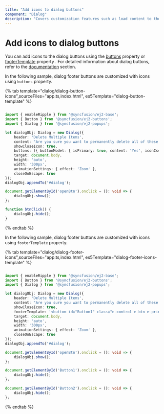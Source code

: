 ```yaml
---
title: "Add icons to dialog buttons"
component: "Dialog"
description: "Covers customization features such as load content to the dialog from external sources, built-in alert, and confirmation model dialog."
---
```


# Add icons to dialog buttons

You can add icons to the dialog buttons using the [buttons](../../api/dialog/#buttons) property or [footerTemplate](../../api/dialog/#footertemplate) property . For detailed information about dialog buttons, refer to the [documentation](../../api/dialog/#buttons)&nbsp;section.

In the following sample, dialog footer buttons are customized with icons using `buttons` property.

{% tab template="dialog/dialog-button-icons",sourceFiles="app.ts,index.html", es5Template="dialog-button-template" %}

```typescript

import { enableRipple } from '@syncfusion/ej2-base';
import { Button } from '@syncfusion/ej2-buttons';
import { Dialog } from '@syncfusion/ej2-popups';

let dialogObj: Dialog = new Dialog({
    header: 'Delete Multiple Items',
    content: "Are you sure you want to permanently delete all of these items?",
    showCloseIcon: true,
    buttons: [{ buttonModel: { isPrimary: true, content: 'Yes', iconCss: 'e-icons e-ok-icon' }, click: btnClick }, { buttonModel: { content: 'No', iconCss: 'e-icons e-close-icon' }, click: btnClick }],
    target: document.body,
    height: 'auto',
    width: '300px',
    animationSettings: { effect: 'Zoom' },
    closeOnEscape: true
});
dialogObj.appendTo('#dialog');

document.getElementById('openBtn').onclick = (): void => {
    dialogObj.show();
};

function btnClick() {
    dialogObj.hide();
}

```

{% endtab %}

In the following sample, dialog footer buttons are customized with icons using `footerTemplate` property.

{% tab template="dialog/dialog-footer-icons",sourceFiles="app.ts,index.html", es5Template="dialog-footer-icons-template" %}

```typescript

import { enableRipple } from '@syncfusion/ej2-base';
import { Button } from '@syncfusion/ej2-buttons';
import { Dialog } from '@syncfusion/ej2-popups';

let dialogObj: Dialog = new Dialog({
    header: 'Delete Multiple Items',
    content: "Are you sure you want to permanently delete all of these items?",
    showCloseIcon: true,
    footerTemplate: '<button id="Button1" class="e-control e-btn e-primary e-flat" data-ripple="true"><span class="e-btn-icon e-icons e-ok-icon e-icon-left"></span>Yes</button><button id="Button2" class="e-control e-btn e-flat" data-ripple="true"><span class="e-btn-icon e-icons e-close-icon e-icon-left"></span>No</button>',
    target: document.body,
    height: 'auto',
    width: '300px',
    animationSettings: { effect: 'Zoom' },
    closeOnEscape: true
});
dialogObj.appendTo('#dialog');

document.getElementById('openBtn').onclick = (): void => {
    dialogObj.show();
};

document.getElementById('Button1').onclick = (): void => {
    dialogObj.hide();
};

document.getElementById('Button2').onclick = (): void => {
    dialogObj.hide();
};

```

{% endtab %}